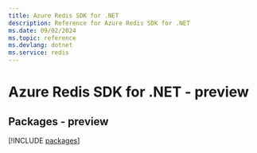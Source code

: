 ```yaml
---
title: Azure Redis SDK for .NET
description: Reference for Azure Redis SDK for .NET
ms.date: 09/02/2024
ms.topic: reference
ms.devlang: dotnet
ms.service: redis
---
```

# Azure Redis SDK for .NET - preview
## Packages - preview
[!INCLUDE [packages](redis-index.md)]